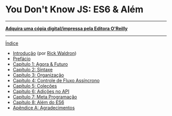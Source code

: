 # You Don't Know JS: ES6 & Além

-----

**[Adquira uma cópia digital/impressa pela Editora O'Reilly](http://shop.oreilly.com/product/0636920033769.do)**

-----

[Índice](toc.md)

* [Introdução](foreword.md) (por [Rick Waldron](http://bocoup.com/weblog/author/rick-waldron/))
* [Prefácio](../preface.md)
* [Capítulo 1: Agora & Futuro](ch1.md)
* [Capítulo 2: Sintaxe](ch2.md)
* [Capítulo 3: Organização](ch3.md)
* [Capítulo 4: Controle de Fluxo Assíncrono](ch4.md)
* [Capítulo 5: Coleções](ch5.md)
* [Capítulo 6: Adições no API](ch6.md)
* [Capítulo 7: Meta Programação](ch7.md)
* [Capítulo 8: Além do ES6](ch8.md)
* [Apêndice A: Agradecimentos](apA.md)
